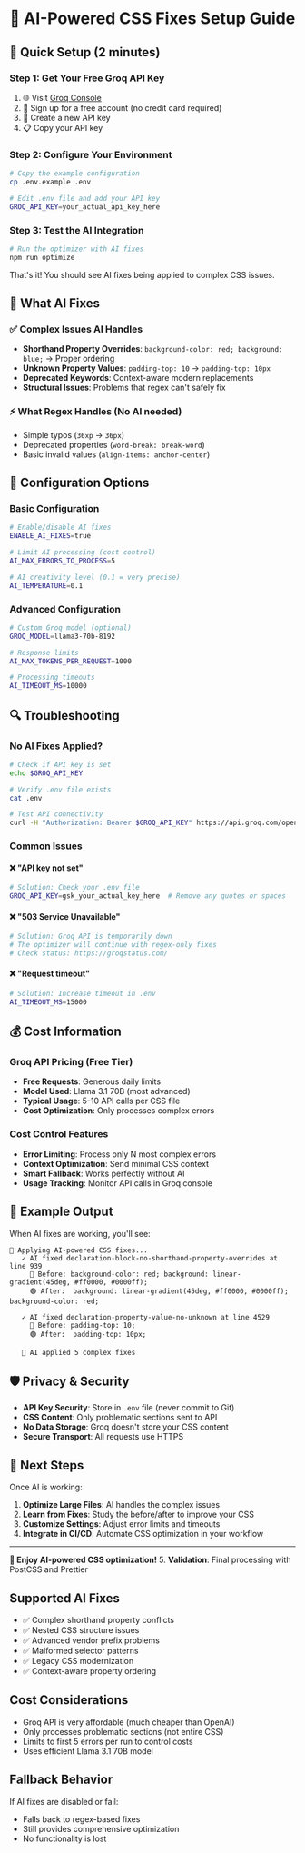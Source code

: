 # 🤖 AI-Powered CSS Fixes Setup Guide

## 🚀 Quick Setup (2 minutes)

### Step 1: Get Your Free Groq API Key

1. 🌐 Visit [Groq Console](https://console.groq.com/)
2. 📝 Sign up for a free account (no credit card required)
3. 🔑 Create a new API key
4. 📋 Copy your API key

### Step 2: Configure Your Environment

```bash
# Copy the example configuration
cp .env.example .env

# Edit .env file and add your API key
GROQ_API_KEY=your_actual_api_key_here
```

### Step 3: Test the AI Integration

```bash
# Run the optimizer with AI fixes
npm run optimize
```

That's it! You should see AI fixes being applied to complex CSS issues.

## 🎯 What AI Fixes

### ✅ Complex Issues AI Handles

- **Shorthand Property Overrides**: `background-color: red; background: blue;` → Proper ordering
- **Unknown Property Values**: `padding-top: 10` → `padding-top: 10px`
- **Deprecated Keywords**: Context-aware modern replacements
- **Structural Issues**: Problems that regex can't safely fix

### ⚡ What Regex Handles (No AI needed)

- Simple typos (`36xp` → `36px`)
- Deprecated properties (`word-break: break-word`)
- Basic invalid values (`align-items: anchor-center`)

## 🔧 Configuration Options

### Basic Configuration

```bash
# Enable/disable AI fixes
ENABLE_AI_FIXES=true

# Limit AI processing (cost control)
AI_MAX_ERRORS_TO_PROCESS=5

# AI creativity level (0.1 = very precise)
AI_TEMPERATURE=0.1
```

### Advanced Configuration

```bash
# Custom Groq model (optional)
GROQ_MODEL=llama3-70b-8192

# Response limits
AI_MAX_TOKENS_PER_REQUEST=1000

# Processing timeouts
AI_TIMEOUT_MS=10000
```

## 🔍 Troubleshooting

### No AI Fixes Applied?

```bash
# Check if API key is set
echo $GROQ_API_KEY

# Verify .env file exists
cat .env

# Test API connectivity
curl -H "Authorization: Bearer $GROQ_API_KEY" https://api.groq.com/openai/v1/models
```

### Common Issues

#### ❌ "API key not set"

```bash
# Solution: Check your .env file
GROQ_API_KEY=gsk_your_actual_key_here  # Remove any quotes or spaces
```

#### ❌ "503 Service Unavailable"

```bash
# Solution: Groq API is temporarily down
# The optimizer will continue with regex-only fixes
# Check status: https://groqstatus.com/
```

#### ❌ "Request timeout"

```bash
# Solution: Increase timeout in .env
AI_TIMEOUT_MS=15000
```

## 💰 Cost Information

### Groq API Pricing (Free Tier)

- **Free Requests**: Generous daily limits
- **Model Used**: Llama 3.1 70B (most advanced)
- **Typical Usage**: 5-10 API calls per CSS file
- **Cost Optimization**: Only processes complex errors

### Cost Control Features

- **Error Limiting**: Process only N most complex errors
- **Context Optimization**: Send minimal CSS context
- **Smart Fallback**: Works perfectly without AI
- **Usage Tracking**: Monitor API calls in Groq console

## 🎨 Example Output

When AI fixes are working, you'll see:

```
🤖 Applying AI-powered CSS fixes...
   ✓ AI fixed declaration-block-no-shorthand-property-overrides at line 939
     🔴 Before: background-color: red; background: linear-gradient(45deg, #ff0000, #0000ff);
     🟢 After:  background: linear-gradient(45deg, #ff0000, #0000ff); background-color: red;

   ✓ AI fixed declaration-property-value-no-unknown at line 4529
     🔴 Before: padding-top: 10;
     🟢 After:  padding-top: 10px;

   🎉 AI applied 5 complex fixes
```

## 🛡️ Privacy & Security

- **API Key Security**: Store in `.env` file (never commit to Git)
- **CSS Content**: Only problematic sections sent to API
- **No Data Storage**: Groq doesn't store your CSS content
- **Secure Transport**: All requests use HTTPS

## 🚀 Next Steps

Once AI is working:

1. **Optimize Large Files**: AI handles the complex issues
2. **Learn from Fixes**: Study the before/after to improve your CSS
3. **Customize Settings**: Adjust error limits and timeouts
4. **Integrate in CI/CD**: Automate CSS optimization in your workflow

---

**🎉 Enjoy AI-powered CSS optimization!** 5. **Validation**: Final processing with PostCSS and Prettier

## Supported AI Fixes

- ✅ Complex shorthand property conflicts
- ✅ Nested CSS structure issues
- ✅ Advanced vendor prefix problems
- ✅ Malformed selector patterns
- ✅ Legacy CSS modernization
- ✅ Context-aware property ordering

## Cost Considerations

- Groq API is very affordable (much cheaper than OpenAI)
- Only processes problematic sections (not entire CSS)
- Limits to first 5 errors per run to control costs
- Uses efficient Llama 3.1 70B model

## Fallback Behavior

If AI fixes are disabled or fail:

- Falls back to regex-based fixes
- Still provides comprehensive optimization
- No functionality is lost
